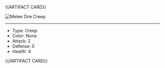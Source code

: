 {{ARTIFACT CARD}}

<!-- Card image goes here. -->

![Melee Dire Creep](https://i.imgur.com/YHmJpyi.png)

---

<!-- Card description goes here. -->

* Type: Creep
* Color: None
* Attack: 2
* Defense: 0
* Health: 4

{{/ARTIFACT CARD}}
